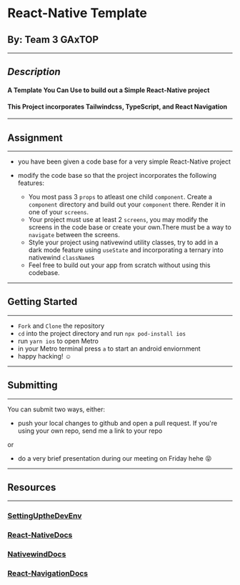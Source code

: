 # React-Native Template

## By: Team 3 GAxTOP

---

## **_Description_**

#### A Template You Can Use to build out a Simple React-Native project

#### This Project incorporates Tailwindcss, TypeScript, and React Navigation

---

## Assignment

---

- you have been given a code base for a very simple React-Native project
- modify the code base so that the project incorporates the following features:

  - You most pass 3 `props` to atleast one child `component`. Create a `component` directory and build out your `component` there. Render it in one of your `screens`.
  - Your project must use at least 2 `screens`, you may modify the screens in the code base or create your own.There must be a way to `navigate` between the screens.
  - Style your project using nativewind utility classes, try to add in a dark mode feature using `useState` and incorporating a ternary into nativewind `className`s
  - Feel free to build out your app from scratch without using this codebase.

---

## Getting Started

---

- `Fork` and `Clone` the repository
- `cd` into the project directory and run `npx pod-install ios`
- run `yarn ios` to open Metro
- in your Metro terminal press `a` to start an android enviornment
- happy hacking! ☺️

---

## Submitting

---

You can submit two ways, either:

- push your local changes to github and open a pull request. If you're using your own repo, send me a link to your repo

or

- do a very brief presentation during our meeting on Friday hehe 😝

---

## Resources

---

### [SettingUptheDevEnv](https://reactnative.dev/docs/environment-setup)

### [React-NativeDocs](https://reactnative.dev/docs/environment-setup)

### [NativewindDocs](https://www.nativewind.dev/quick-starts/react-native-cli)

### [React-NavigationDocs](https://reactnavigation.org/docs/getting-started/)
